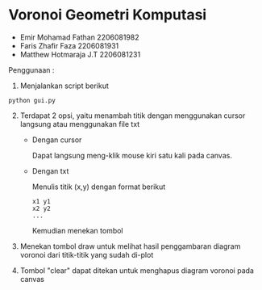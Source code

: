 # Voronoi Geometri Komputasi

- Emir Mohamad Fathan 2206081982
- Faris Zhafir Faza 2206081931
- Matthew Hotmaraja J.T 2206081231

Penggunaan :

1. Menjalankan script berikut

```
python gui.py
```

2. Terdapat 2 opsi, yaitu menambah titik dengan menggunakan cursor langsung atau menggunakan file txt

   - Dengan cursor

     Dapat langsung meng-klik mouse kiri satu kali pada canvas.

   - Dengan txt

     Menulis titik (x,y) dengan format berikut

     ```
     x1 y1
     x2 y2
     ...
     ```

     Kemudian menekan tombol

3. Menekan tombol draw untuk melihat hasil penggambaran diagram voronoi dari titik-titik yang sudah di-plot

4. Tombol "clear" dapat ditekan untuk menghapus diagram voronoi pada canvas
